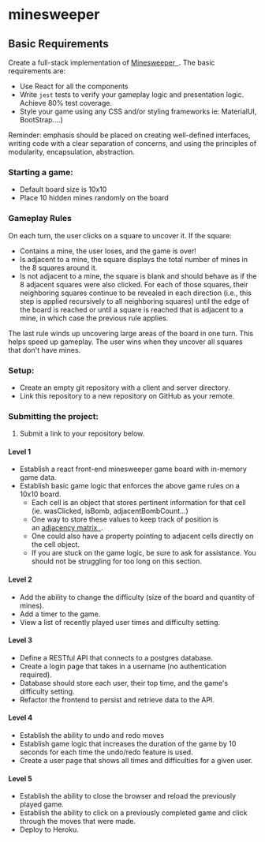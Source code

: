 # minesweeper

Basic Requirements
------------------

Create a full-stack implementation of [Minesweeper  ](https://en.wikipedia.org/wiki/Minesweeper_(video_game)). The basic requirements are:

-   Use React for all the components
-   Write `jest` tests to verify your gameplay logic and presentation logic. Achieve 80% test coverage.
-   Style your game using any CSS and/or styling frameworks ie: MaterialUI, BootStrap....)

Reminder: emphasis should be placed on creating well-defined interfaces, writing code with a clear separation of concerns, and using the principles of modularity, encapsulation, abstraction.

### Starting a game:

-   Default board size is 10x10
-   Place 10 hidden mines randomly on the board

### Gameplay Rules

On each turn, the user clicks on a square to uncover it. If the square:

-   Contains a mine, the user loses, and the game is over!
-   Is adjacent to a mine, the square displays the total number of mines in the 8 squares around it.
-   Is not adjacent to a mine, the square is blank and should behave as if the 8 adjacent squares were also clicked. For each of those squares, their neighboring squares continue to be revealed in each direction (i.e., this step is applied recursively to all neighboring squares) until the edge of the board is reached or until a square is reached that is adjacent to a mine, in which case the previous rule applies.

The last rule winds up uncovering large areas of the board in one turn. This helps speed up gameplay. The user wins when they uncover all squares that don't have mines.

### Setup:

-   Create an empty git repository with a client and server directory.
-   Link this repository to a new repository on GitHub as your remote.

### Submitting the project:

1.  Submit a link to your repository below.

#### Level 1

-   Establish a react front-end minesweeper game board with in-memory game data.
-   Establish basic game logic that enforces the above game rules on a 10x10 board.
    -   Each cell is an object that stores pertinent information for that cell (ie. wasClicked, isBomb, adjacentBombCount...)
    -   One way to store these values to keep track of position is an [adjacency matrix  ](https://en.wikipedia.org/wiki/Adjacency_matrix#:~:text=In%20graph%20theory%20and%20computer,with%20zeros%20on%20its%20diagonal).
    -   One could also have a property pointing to adjacent cells directly on the cell object.
    -   If you are stuck on the game logic, be sure to ask for assistance. You should not be struggling for too long on this section.

#### Level 2

-   Add the ability to change the difficulty (size of the board and quantity of mines).
-   Add a timer to the game.
-   View a list of recently played user times and difficulty setting.

#### Level 3

-   Define a RESTful API that connects to a postgres database.
-   Create a login page that takes in a username (no authentication required).
-   Database should store each user, their top time, and the game's difficulty setting.
-   Refactor the frontend to persist and retrieve data to the API.

#### Level 4

-   Establish the ability to undo and redo moves
-   Establish game logic that increases the duration of the game by 10 seconds for each time the undo/redo feature is used.
-   Create a user page that shows all times and difficulties for a given user.

#### Level 5

-   Establish the ability to close the browser and reload the previously played game.
-   Establish the ability to click on a previously completed game and click through the moves that were made.
-   Deploy to Heroku.